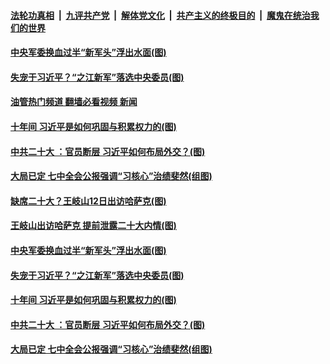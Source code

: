 ####  [法轮功真相](../../../../basic/blob/master/README.md?t=10150201) &nbsp;|&nbsp; [九评共产党](../../../../9ping.md/blob/master/README.md?t=10150201) &nbsp;|&nbsp; [解体党文化](../../../../jtdwh.md/blob/master/README.md?t=10150201)  &nbsp;|&nbsp; [共产主义的终极目的](../../../../gczydzjmd.md/blob/master/README.md?t=10150201) &nbsp;|&nbsp; [魔鬼在统治我们的世界](../../../../mgztzwmdsj.md/blob/master/README.md?t=10150201) 

#### [中央军委换血过半“新军头”浮出水面(图)](../pages/p2/1019076.md?t=10150201) 

#### [失宠于习近平？“之江新军”落选中央委员(图)](../pages/p2/1019066.md?t=10150201) 

#### [油管热门频道 翻墙必看视频 新闻](http://209.250.226.216:81/youtube.html?10150201)

#### [十年间 习近平是如何巩固与积累权力的(图)](../pages/p2/1018931.md?t=10150201) 

#### [中共二十大 ：官员断层 习近平如何布局外交？(图)](../pages/p2/1018994.md?t=10150201) 

#### [大局已定 七中全会公报强调“习核心”治绩斐然(组图)](../pages/p2/1018939.md?t=10150201) 

#### [缺席二十大？王岐山12日出访哈萨克(图)](../pages/p2/1018900.md?t=10150201) 

#### [王岐山出访哈萨克 提前泄露二十大内情(图)](../pages/p2/1019099.md?t=10150201) 





#### [中央军委换血过半“新军头”浮出水面(图)](../pages/p2/1019076.md?t=10150201) 

#### [失宠于习近平？“之江新军”落选中央委员(图)](../pages/p2/1019066.md?t=10150201) 






#### [十年间 习近平是如何巩固与积累权力的(图)](../pages/p2/1018931.md?t=10150201) 

#### [中共二十大 ：官员断层 习近平如何布局外交？(图)](../pages/p2/1018994.md?t=10150201) 



#### [大局已定 七中全会公报强调“习核心”治绩斐然(组图)](../pages/p2/1018939.md?t=10150201) 




<img src='http://gfw-breaker.win/goodnews/indexes/p2.md' width='0px' height='0px'/>
